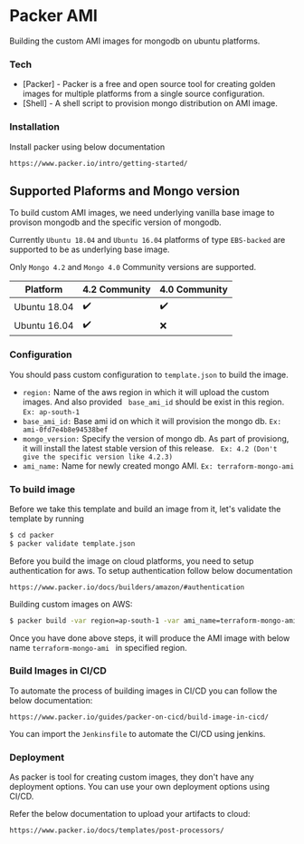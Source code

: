 # Packer AMI

Building the custom AMI images for mongodb on ubuntu platforms.

### Tech
* [Packer] - Packer is a free and open source tool for creating golden images for multiple platforms from a single source configuration.
* [Shell] - A shell script to provision mongo distribution on AMI image.

### Installation
Install packer using below documentation

```https://www.packer.io/intro/getting-started/```

## Supported Plaforms and Mongo version

To build custom AMI images, we need underlying vanilla base image to provison mongodb and the specific version of mongodb.

Currently `Ubuntu 18.04` and `Ubuntu 16.04` platforms of type `EBS-backed` are supported to be as underlying base image.

Only `Mongo 4.2` and `Mongo 4.0` Community versions are supported.

| Platform      | 4.2 Community     | 4.0 Community      |
| ------------- | ----------------- | -------------------|
| Ubuntu 18.04  | :heavy_check_mark:| :heavy_check_mark: |
| Ubuntu 16.04  | :heavy_check_mark:|      :x:           |


### Configuration

You should pass custom configuration to ``template.json`` to build the image.

* `` region: ``  Name of the aws region in which it will upload the custom images. And also provided `` base_ami_id`` should be exist in this region. ```Ex: ap-south-1```
* `` base_ami_id: `` Base ami id on which it will provision the mongo db. ```Ex: ami-0fd7e4b8e94538bef```
* `` mongo_version: `` Specify the version of mongo db. As part of provisiong, it will install the latest stable version of this release.  ``` Ex: 4.2 (Don't give the specific version like 4.2.3)```
* `` ami_name: `` Name for newly created mongo AMI. ```Ex: terraform-mongo-ami```

### To build image

Before we take this template and build an image from it, let's validate the template by running 

```sh 
$ cd packer
$ packer validate template.json
```
Before you build the image on cloud platforms, you need to setup authentication for aws. To setup authentication follow below documentation
   
   ``` https://www.packer.io/docs/builders/amazon/#authentication ```

Building custom images on AWS:
```sh
$ packer build -var region=ap-south-1 -var ami_name=terraform-mongo-ami -var mongo_version=4.2 -var base_ami_id=ami-0fd7e4b8e94538bef template.json
```
Once you have done above steps, it will produce the AMI image with below name ```terraform-mongo-ami ``` in specified region.


### Build Images in CI/CD

To automate the process of building images in CI/CD you can follow the below documentation:

```https://www.packer.io/guides/packer-on-cicd/build-image-in-cicd/```

You can import the ```Jenkinsfile``` to automate the CI/CD using jenkins.

### Deployment

As packer is tool for creating custom images, they don't have any deployment options. You can use your own deployment options using CI/CD.

Refer the below documentation to upload your artifacts to cloud:

``` https://www.packer.io/docs/templates/post-processors/ ```
